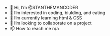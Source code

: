 - 👋 Hi, I’m @STANTHEMANCODER
- 👀 I’m interested in coding, biulding, and eating
- 🌱 I’m currently learning html & CSS
- 💞️ I’m looking to collaborate on a project
- 📫 How to reach me n/a

<!---
STANTHEMANCODER/STANTHEMANCODER is a ✨ special ✨ repository because its `README.md` (this file) appears on your GitHub profile.
You can click the Preview link to take a look at your changes.
--->
